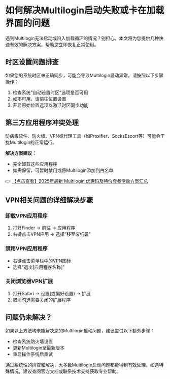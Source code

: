 # 如何解决Multilogin启动失败或卡在加载界面的问题

遇到Multilogin无法启动或陷入加载循环的情况？别担心，本文将为您提供几种快速有效的解决方案，帮助您立即恢复正常使用。

## 时区设置问题排查

如果您的系统时区未正确同步，可能会导致Multilogin启动异常。请按照以下步骤操作：

1. 检查系统"自动设置时区"选项是否可用
2. 如不可用，请前往位置设置
3. 开启原始位置选项以激活时区同步功能

## 第三方应用程序冲突处理

防病毒软件、防火墙、VPN或代理工具（如Proxifier、SocksEscort等）可能会干扰Multilogin的正常运行。

**解决方案建议：**
- 完全卸载这些应用程序
- 如需保留，可暂时禁用或将Multilogin添加到白名单

👉 [【点击查看】2025年最新 Multilogin 优惠码及特价套餐活动方案汇总](https://bit.ly/multIlogin)

## VPN相关问题的详细解决步骤

### 卸载VPN应用程序
1. 打开Finder → 前往 → 应用程序
2. 右键点击VPN应用 → 选择"移至废纸篓"

### 禁用VPN应用程序
- 右键点击菜单栏中的VPN图标
- 选择"退出[应用程序名称]"

### 关闭浏览器VPN扩展
1. 打开Safari → 设置(或偏好设置) → 扩展
2. 取消勾选需要关闭的扩展程序

## 问题仍未解决？

如果以上方法均未能解决您的Multilogin启动问题，建议尝试以下额外步骤：
- 检查系统防火墙设置
- 更新Multilogin至最新版本
- 重启操作系统后重试

通过系统性的排查和解决，大多数Multilogin启动问题都能得到有效处理。如遇特殊情况，建议查阅官方文档或联系技术支持获取专业帮助。